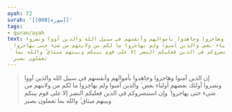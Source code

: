 ```yaml
---
ayah: 72
surah: '[[008|سورة]]'
tags:
- quran/ayah
text: إن الذين آمنوا وهاجروا وجاهدوا بأموالهم وأنفسهم في سبيل الله والذين آووا ونصروا
  أولئك بعضهم أولياء بعض ۚ والذين آمنوا ولم يهاجروا ما لكم من ولايتهم من شيء حتى يهاجروا
  ۚ وإن استنصروكم في الدين فعليكم النصر إلا على قوم بينكم وبينهم ميثاق ۗ والله بما
  تعملون بصير
---
```

> إن الذين آمنوا وهاجروا وجاهدوا بأموالهم وأنفسهم في سبيل الله والذين آووا ونصروا أولئك بعضهم أولياء بعض ۚ والذين آمنوا ولم يهاجروا ما لكم من ولايتهم من شيء حتى يهاجروا ۚ وإن استنصروكم في الدين فعليكم النصر إلا على قوم بينكم وبينهم ميثاق ۗ والله بما تعملون بصير
